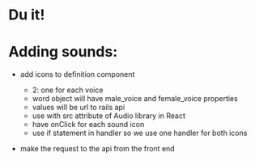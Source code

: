 # Du it!

# Adding sounds:
 - add icons to definition component
    - 2: one for each voice
    - word object will have male_voice and female_voice properties
    - values will be url to rails api
    - use with src attribute of Audio library in React
    - have onClick for each sound icon
    - use if statement in handler so we use one handler for both icons

- make the request to the api from the front end
